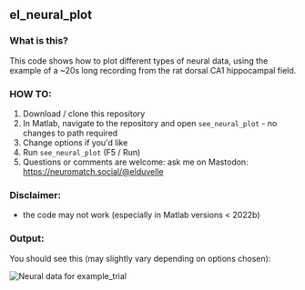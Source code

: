 ## el_neural_plot

### What is this?
This code shows how to plot different types of neural data, using the example of a ~20s long recording from the rat dorsal CA1 hippocampal field.

### HOW TO:
1. Download / clone this repository
2. In Matlab, navigate to the repository and open `see_neural_plot` - no changes to path required
3. Change options if you'd like
4. Run `see_neural_plot` (F5 / Run)
5. Questions or comments are welcome: ask me on Mastodon: https://neuromatch.social/@elduvelle

### Disclaimer:
- the code may not work (especially in Matlab versions < 2022b)

### Output:

You should see this (may slightly vary depending on options chosen):

![Neural data for example_trial](https://user-images.githubusercontent.com/64431932/206837741-e9fb98a1-2aa4-4317-b89e-1974f32af8a9.png)
